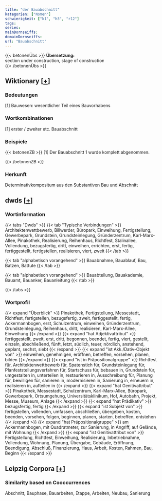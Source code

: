 ```yaml
---
title: "der Bauabschnitt"
kategorien: ["Nomen"]
schwierigkeit: ["k1", "h3", "r12"]
tags:
series:
mainDornseiffs:
domainDornseiffs:
url: "Bauabschnitt"
---
```


{{< betonenÜbs >}}
**Übersetzung:**  
section under construction, stage  of construction  
{{< /betonenÜbs >}}

## Wiktionary [[+](https://de.wiktionary.org/wiki/Bauabschnitt)]

### Bedeutungen
[1] Bauwesen: wesentlicher Teil eines Bauvorhabens  

### Wortkombinationen
[1] erster / zweiter etc. Bauabschnitt  

### Beispiele
{{< betonenZB >}}
[1] Der Bauabschnitt 1 wurde komplett abgenommen.  

{{< /betonenZB >}}
### Herkunft
Determinativkompositum aus den Substantiven Bau und Abschnitt  



## dwds [[+](https://www.dwds.de/wb/Bauabschnitt)]

### Wortinformation
{{< tabs "Dwds" >}}
{{< tab "Typische Verbindungen" >}}
Architektenwettbewerb, Billwerder, Büropark, Einweihung, Fertigstellung, Gewerbepark, Grundstein, Grundsteinlegung, Gründerzentrum, Karl-Marx-Allee, Pinakothek, Realisierung, Reihenhaus, Richtfest, Stalinallee, Vollendung, bezugsfertig, dritt, einweihen, errichten, erst, fertig, fertiggestellt, fertigstellen, realisieren, viert, zweit
{{< /tab >}}

{{< tab "alphabetisch vorangehend" >}}
Bauabnahme, Bauablauf, Bau, Batzen, Battute
{{< /tab >}}

{{< tab "alphabetisch vorangehend" >}}
Bauabteilung, Bauakademie, Bauamt, Bauanker, Bauanleitung
{{< /tab >}}

{{< /tabs >}}

### Wortprofil
{{< expand "Überblick" >}} Pinakothek, Fertigstellung, Messestadt, Richtfest, fertigstellen, bezugsfertig, zweit, fertiggestellt, fertig, Ackermannbogen, erst, Schulzentrum, einweihen, Gründerzentrum, Grundsteinlegung, Reihenhaus, dritt, realisieren, Karl-Marx-Allee, Einweihung {{< /expand >}}
{{< expand "hat Adjektivattribut" >}} fertiggestellt, zweit, erst, dritt, begonnen, beendet, fertig, viert, gestellt, einzeln, abschließend, fünft, letzt, südlich, teuer, nördlich, anstehend, geplant, sechst, siebt {{< /expand >}}
{{< expand "ist Akk./Dativ-Objekt von" >}} einweihen, genehmigen, eröffnen, betreffen, vorsehen, planen, bilden {{< /expand >}}
{{< expand "ist in Präpositionalgruppe" >}} Richtfest für, Architektenwettbewerb für, Spatenstich für, Grundsteinlegung für, Planfeststellungsverfahren für, Startschuss für, bebauen in, Grundstein für, umgestalten in, unterteilen in, restaurieren in, Ausschreibung für, Planung für, bewilligen für, sanieren in, modernisieren in, Sanierung in, erneuern in, realisieren in, aufteilen in {{< /expand >}}
{{< expand "hat Genitivattribut" >}} Pinakothek, Messestadt, Schulzentrum, Karl-Marx-Allee, Büropark, Gewerbepark, Ortsumgehung, Universitätsklinikum, Hof, Autobahn, Projekt, Messe, Museum, Anlage {{< /expand >}}
{{< expand "hat Prädikativ" >}} bezugsfertig, fertig {{< /expand >}}
{{< expand "ist Subjekt von" >}} fertigstellen, vollenden, umfassen, abschließen, übergeben, kosten, beenden, vorsehen, folgen, beginnen, planen, starten, betreffen, entstehen {{< /expand >}}
{{< expand "hat Präpositionalgruppe" >}} am Ackermannbogen, mit Quadratmeter, zur Sanierung, in Angriff, auf Gelände, mit Wohnung {{< /expand >}}
{{< expand "ist Genitivattribut von" >}} Fertigstellung, Richtfest, Einweihung, Realisierung, Inbetriebnahme, Vollendung, Wohnung, Planung, Übergabe, Gebäude, Eröffnung, Beendigung, Abschluß, Finanzierung, Haus, Arbeit, Kosten, Rahmen, Bau, Beginn {{< /expand >}}

## Leipzig Corpora [[+](https://corpora.uni-leipzig.de/en/res?word=Bauabschnitt&corpusId=deu_newscrawl-public_2018)]


### Similarity based on Cooccurrences
Abschnitt, Bauphase, Bauarbeiten, Etappe, Arbeiten, Neubau, Sanierung

